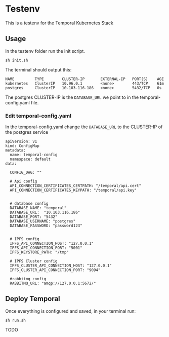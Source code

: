 # Testenv

This is a testenv for the Temporal Kubernetes Stack

## Usage

In the testenv folder run the init script. 

``sh init.sh``

The terminal should output this: 

``````
NAME         TYPE        CLUSTER-IP       EXTERNAL-IP   PORT(S)    AGE
kubernetes   ClusterIP   10.96.0.1        <none>        443/TCP    61m
postgres     ClusterIP   10.103.116.186   <none>        5432/TCP   0s
``````

The postgres CLUSTER-IP is the `DATABASE_URL` we point to in the temporal-config.yaml file.

### Edit temporal-config.yaml

In the temporal-config.yaml change the `DATABASE_URL` to the CLUSTER-IP of the postgres service

``````
apiVersion: v1
kind: ConfigMap
metadata:
  name: temporal-config
  namespace: default
data:

  CONFIG_DAG: ""

  # Api config
  API_CONNECTION_CERTIFICATES_CERTPATH: "/temporal/api.cert"
  API_CONNECTION_CERTIFICATES_KEYPATH: "/temporal/api.key"

  
  # database config
  DATABASE_NAME: "temporal"
  DATABASE_URL:  "10.103.116.186"
  DATABASE_PORT: "5432"
  DATABASE_USERNAME: "postgres"
  DATABASE_PASSWORD: "password123"


  # IPFS config
  IPFS_API_CONNECTION_HOST: "127.0.0.1"
  IPFS_API_CONNECTION_PORT: "5001"
  IPFS_KEYSTORE_PATH: "/tmp"

  # IPFS Cluster config
  IPFS_CLUSTER_API_CONNECTION_HOST: "127.0.0.1"
  IPFS_CLUSTER_API_CONNECTION_PORT: "9094"
    
  #rabbitmq config
  RABBITMQ_URL: "amqp://127.0.0.1:5672/" 
``````

## Deploy Temporal 

Once everything is configured and saved, in your terminal run:

``sh run.sh``

TODO
